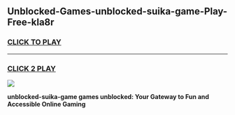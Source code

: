 
## Unblocked-Games-unblocked-suika-game-Play-Free-kla8r
<h3>
<a href="https://premium76.site?title=unblocked-suika-game&ref=20M">CLICK TO PLAY</a></h3>
<hr>

<h3>
<a href="https://premium76.site?title=unblocked-suika-game&ref=20M">CLICK 2 PLAY</a>
  
</h3>

<a href="https://premium76.site?title=unblocked-suika-game&ref=19M"><img src="https://clearcache.store/games.png"></a>


**unblocked-suika-game games unblocked: Your Gateway to Fun and Accessible Online Gaming**

